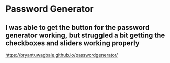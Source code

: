 # Password Generator

## I was able to get the button for the password generator working, but struggled a bit getting the checkboxes and sliders working properly

https://bryantuwagbale.github.io/passwordgenerator/
